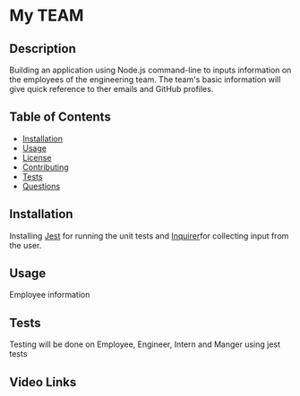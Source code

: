 # My TEAM

## Description

Building an application using Node.js command-line to inputs information on the employees of the engineering team. The team's basic information will give quick reference to ther emails and GitHub profiles.


## Table of Contents

- [Installation](#Installation)
- [Usage](#Usage)
- [License](#License)
- [Contributing](#Contributing)
- [Tests](#Tests)
- [Questions](#Questions)

## Installation

Installing [Jest](https://www.npmjs.com/package/jest) for running the unit tests and [Inquirer](https://www.npmjs.com/package/inquirer)for collecting input from the user.

## Usage

Employee information


## Tests

Testing will be done on Employee, Engineer, Intern and Manger using jest tests


## Video Links



